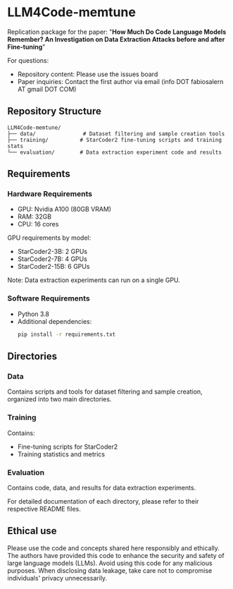 # LLM4Code-memtune

Replication package for the paper: "**How Much Do Code Language Models Remember? An Investigation on Data Extraction Attacks before and after Fine-tuning**"

For questions:
- Repository content: Please use the issues board
- Paper inquiries: Contact the first author via email (info DOT fabiosalern AT gmail DOT COM)

## Repository Structure

```
LLM4Code-memtune/
├── data/               # Dataset filtering and sample creation tools
├── training/          # StarCoder2 fine-tuning scripts and training stats
└── evaluation/        # Data extraction experiment code and results
```

## Requirements

### Hardware Requirements
- GPU: Nvidia A100 (80GB VRAM)
- RAM: 32GB
- CPU: 16 cores

GPU requirements by model:
- StarCoder2-3B: 2 GPUs
- StarCoder2-7B: 4 GPUs
- StarCoder2-15B: 6 GPUs

Note: Data extraction experiments can run on a single GPU.

### Software Requirements
- Python 3.8
- Additional dependencies:
  ```bash
  pip install -r requirements.txt
  ```

## Directories

### Data
Contains scripts and tools for dataset filtering and sample creation, organized into two main directories.

### Training
Contains:
- Fine-tuning scripts for StarCoder2
- Training statistics and metrics

### Evaluation
Contains code, data, and results for data extraction experiments.

For detailed documentation of each directory, please refer to their respective README files.

## Ethical use
Please use the code and concepts shared here responsibly and ethically. The authors have provided this code to enhance the security and safety of large language models (LLMs). Avoid using this code for any malicious purposes. When disclosing data leakage, take care not to compromise individuals' privacy unnecessarily.

